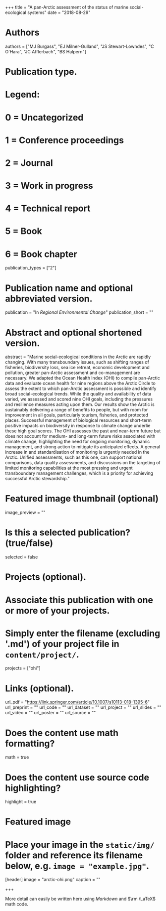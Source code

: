 +++
title = "A pan-Arctic assessment of the status of marine social-ecological systems"
date = "2018-08-29"

# Authors
authors = ["MJ Burgass", "EJ Milner-Gulland", "JS Stewart-Lowndes", "C O'Hara", "JC Afflerbach", "BS Halpern"]

# Publication type.
# Legend:
# 0 = Uncategorized
# 1 = Conference proceedings
# 2 = Journal
# 3 = Work in progress
# 4 = Technical report
# 5 = Book
# 6 = Book chapter
publication_types = ["2"]

# Publication name and optional abbreviated version.
publication = "In *Regional Environmental Change*"
publication_short = ""

# Abstract and optional shortened version.
abstract = "Marine social-ecological conditions in the Arctic are rapidly changing. With many transboundary issues, such as shifting ranges of fisheries, biodiversity loss, sea ice retreat, economic development and pollution, greater pan-Arctic assessment and co-management are necessary. We adapted the Ocean Health Index (OHI) to compile pan-Arctic data and evaluate ocean health for nine regions above the Arctic Circle to assess the extent to which pan-Arctic assessment is possible and identify broad social-ecological trends. While the quality and availability of data varied, we assessed and scored nine OHI goals, including the pressures and resilience measures acting upon them. Our results show the Arctic is sustainably delivering a range of benefits to people, but with room for improvement in all goals, particularly tourism, fisheries, and protected places. Successful management of biological resources and short-term positive impacts on biodiversity in response to climate change underlie these high goal scores. The OHI assesses the past and near-term future but does not account for medium- and long-term future risks associated with climate change, highlighting the need for ongoing monitoring, dynamic management, and strong action to mitigate its anticipated effects. A general increase in and standardisation of monitoring is urgently needed in the Arctic. Unified assessments, such as this one, can support national comparisons, data quality assessments, and discussions on the targeting of limited monitoring capabilities at the most pressing and urgent transboundary management challenges, which is a priority for achieving successful Arctic stewardship."

# Featured image thumbnail (optional)
image_preview = ""

# Is this a selected publication? (true/false)
selected = false

# Projects (optional).
#   Associate this publication with one or more of your projects.
#   Simply enter the filename (excluding '.md') of your project file in `content/project/`.
projects = ["ohi"]

# Links (optional).
url_pdf = "https://link.springer.com/article/10.1007/s10113-018-1395-6"
url_preprint = ""
url_code = ""
url_dataset = ""
url_project = ""
url_slides = ""
url_video = ""
url_poster = ""
url_source = ""

# Does the content use math formatting?
math = true

# Does the content use source code highlighting?
highlight = true

# Featured image
# Place your image in the `static/img/` folder and reference its filename below, e.g. `image = "example.jpg"`.
[header]
image = "arctic-ohi.png"
caption = ""

+++

More detail can easily be written here using *Markdown* and $\rm \LaTeX$ math code.
